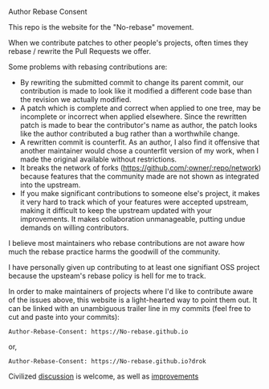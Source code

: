 Author Rebase Consent

This repo is the website for the "No-rebase" movement.

When we contribute patches to other people's projects, often times they rebase / rewrite the Pull Requests we offer.

Some problems with rebasing contributions are:
- By rewriting the submitted commit to change its parent commit, our contribution is made to look like it modified a different code base than the revision we actually modified.
- A patch which is complete and correct when applied to one tree, may be incomplete or incorrect when applied elsewhere. Since the rewritten patch is made to bear the contributor's name as author, the patch looks like the author contributed a bug rather than a worthwhile change.
- A rewritten commit is counterfit. As an author, I also find it offensive that another maintainer would chose a counterfit version of my work, when I made the original available without restrictions.
- It breaks the network of forks (https://github.com/:owner/:repo/network) because features that the community made are not shown as integrated into the upstream.
- If you make significant contributions to someone else's project, it makes it very hard to track which of your features were accepted upstream, making it difficult to keep the upstream updated with your improvements. It makes collaboration unmanageable, putting undue demands on willing contributors.

I believe most maintainers who rebase contributions are not aware how much the rebase practice harms the goodwill of the community.

I have personally given up contributing to at least one signifiant OSS project because the upsteam's rebase policy is hell for me to track.

In order to make maintainers of projects where I'd like to contribute aware of the issues above, this website is a light-hearted way to point them out. It can be linked with an unambiguous trailer line in my commits (feel free to cut and paste into your commits):

```
Author-Rebase-Consent: https://No-rebase.github.io
```

or,

```
Author-Rebase-Consent: https://No-rebase.github.io?drok
```

Civilized [discussion](https://github.com/no-rebase/No-rebase.github.io/discussions) is welcome, as well as [improvements](https://github.com/no-rebase/No-rebase.github.io/pulls)
